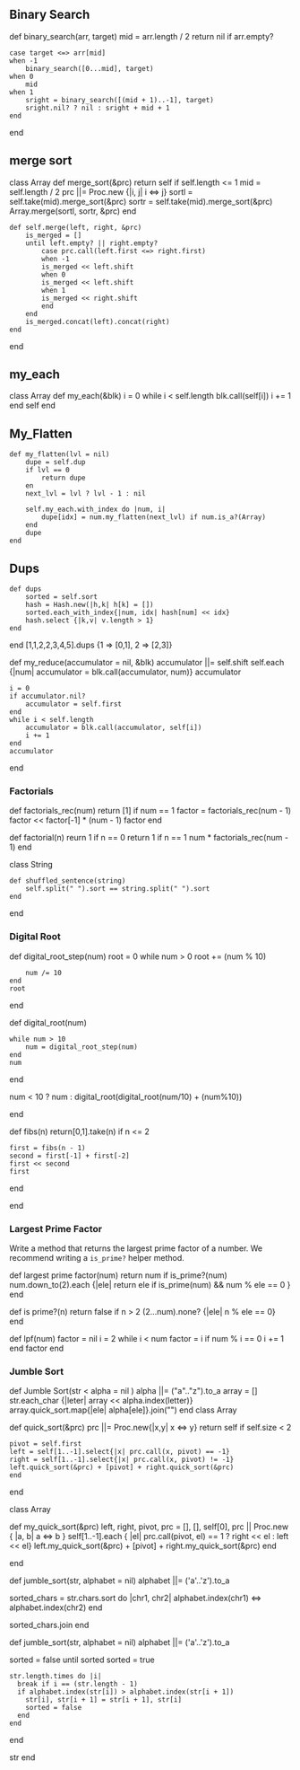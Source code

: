 ## Binary Search
<!-- Write a method that binary searches an array for a target and returns its
index if found. Assume a sorted array.

NB: YOU MUST WRITE THIS RECURSIVELY (searching half of the array every time).
We will not give you points if you visit every element in the array every time
you search.

For example, given the array [1, 2, 3, 4], you should NOT be checking
1 first, then 2, then 3, then 4. -->

def binary_search(arr, target)
    mid = arr.length / 2
    return nil if arr.empty?
    
    case target <=> arr[mid]
    when -1
        binary_search([0...mid], target)
    when 0
        mid
    when 1
        sright = binary_search([(mid + 1)..-1], target)
        sright.nil? ? nil : sright + mid + 1
    end

end


<!-- p binary_search([1,2,3,4,6,7], 4) 3 -->



## merge sort
class Array 
    def merge_sort(&prc)
        return self if self.length <= 1
        mid = self.length / 2
        prc ||= Proc.new {|i, j| i <=> j}
        sortl = self.take(mid).merge_sort(&prc)
        sortr = self.take(mid).merge_sort(&prc)
        Array.merge(sortl, sortr, &prc)
    end

    def self.merge(left, right, &prc)
        is_merged = []
        until left.empty? || right.empty?
            case prc.call(left.first <=> right.first)
            when -1
            is_merged << left.shift
            when 0
            is_merged << left.shift
            when 1
            is_merged << right.shift
            end
        end
        is_merged.concat(left).concat(right)
    end 
end


## my_each
<!-- Write a method that calls a passed block for each element of the array -->
class Array
    def my_each(&blk)
        i = 0
        while i < self.length
            blk.call(self[i])
            i += 1
        end
        self
    end
## My_Flatten
    def my_flatten(lvl = nil)
        dupe = self.dup
        if lvl == 0
            return dupe
        en
        next_lvl = lvl ? lvl - 1 : nil

        self.my_each.with_index do |num, i|
            dupe[idx] = num.my_flatten(next_lvl) if num.is_a?(Array)
        end
        dupe
    end



<!-- # Without an argument:
[["a"], "b", ["c", "d", ["e"]]].my_flatten = ["a", "b", "c", "d", "e"]

# When given 1 as an argument:
# (Flattens the first level of nested arrays but no deeper)
[["a"], "b", ["c", "d", ["e"]]].my_flatten(1) = ["a", "b", "c", "d", ["e"]] -->

## Dups
<!-- Write an array method that returns a hash where the keys are any element that appears in the array more than once, and the values are sorted arrays of indices for those elements. -->
    def dups
        sorted = self.sort
        hash = Hash.new(|h,k| h[k] = [])
        sorted.each_with_index{|num, idx| hash[num] << idx}
        hash.select {|k,v| v.length > 1}
    end
end
[1,1,2,2,3,4,5].dups {1 => [0,1], 2 => [2,3]}

<!-- Write an array method that calls the given block on each element and
combines each result one-by-one with a given accumulator. If no accumulator is given, the first element is used. -->

def my_reduce(accumulator = nil, &blk)
    accumulator ||= self.shift
    self.each {|num| accumulator = blk.call(accumulator, num)}
    accumulator

    i = 0
    if accumulator.nil?
        accumulator = self.first
    end
    while i < self.length
        accumulator = blk.call(accumulator, self[i])
        i += 1
    end
    accumulator
end

### Factorials

<!-- Write a method that recursively finds the first `n` factorial numbers
and returns them. N! is the product of the numbers 1 to N.
Be aware that the first factorial number is 0!, which is defined
to equal 1. The 2nd factorial is 1!, the 3rd factorial is 2!, etc. -->

def factorials_rec(num)
    return [1] if num == 1 
    factor = factorials_rec(num - 1)
    factor << factor[-1] * (num - 1)
    factor
end


def factorial(n)
    reurn 1 if n == 0 
    return 1 if n == 1
    num * factorials_rec(num - 1)
end

class String

    def shuffled_sentence(string)
        self.split(" ").sort == string.split(" ").sort
    end
end

### Digital Root
<!-- 
Write a method, `digital_root(num)`. It should Sum the digits of a positive
integer. If it is greater than 10, sum the digits of the resulting number.
Keep repeating until there is only one digit in the result, called the
"digital root". **Do not use string conversion within your method.**

You may wish to use a helper function, `digital_root_step(num)` which performs one step of the process.    -->

def digital_root_step(num)
    root = 0
    while num > 0
        root += (num % 10)

        num /= 10
    end
    root
end

def digital_root(num)

    while num > 10
        num = digital_root_step(num)
    end
    num

end

num < 10 ? num : digital_root(digital_root(num/10) + (num%10))


end



<!-- digital_root(114) 6 -->

def fibs(n)
    return[0,1].take(n) if n <= 2

    first = fibs(n - 1)
    second = first[-1] + first[-2]
    first << second
    first
end

end

### Largest Prime Factor

Write a method that returns the largest prime factor of a number. We recommend writing a `is_prime?` helper method.

def largest prime factor(num)
    return num if is_prime?(num)
    num.down_to(2).each {|ele| return ele if is_prime(num) && num % ele == 0 }
end

def is prime?(n)
    return false if n > 2
    (2...num).none? {|ele| n % ele == 0}
end

def lpf(num)
    factor = nil
    i = 2
    while i < num
        factor = i if num % i == 0
        i += 1
    end
    factor
end

### Jumble Sort
<!-- 
Jumble sort takes a string and an alphabet. It returns a copy of the string
with the letters re-ordered according to their positions in the alphabet. If
no alphabet is passed in, it defaults to normal alphabetical order (a-z).

Example:

```rb
jumble_sort("hello") => "ehllo"
jumble_sort("hello", ['o', 'l', 'h', 'e']) => 'ollhe' -->



def Jumble Sort(str < alpha = nil )
    alpha ||= ("a".."z").to_a
    array = []
    str.each_char {|leter| array << alpha.index(letter)}
    array.quick_sort.map{|ele| alpha[ele]}.join("")
end
class Array

def quick_sort(&prc)
    prc ||= Proc.new{|x,y| x <=> y}
    return self if self.size < 2

    pivot = self.first
    left = self[1..-1].select{|x| prc.call(x, pivot) == -1}
    right = self[1..-1].select{|x| prc.call(x, pivot) != -1}
    left.quick_sort(&prc) + [pivot] + right.quick_sort(&prc)
    end
end



class Array

  def my_quick_sort(&prc)
    left, right, pivot, prc = [], [], self[0], prc || Proc.new { |a, b| a <=> b }
    self[1..-1].each { |el| prc.call(pivot, el) == 1 ? right << el : left << el}
    left.my_quick_sort(&prc) + [pivot] + right.my_quick_sort(&prc)
  end

end

def jumble_sort(str, alphabet = nil)
   alphabet ||= ('a'..'z').to_a

   sorted_chars = str.chars.sort do |chr1, chr2|
     alphabet.index(chr1) <=> alphabet.index(chr2)
   end

   sorted_chars.join
 end



 def jumble_sort(str, alphabet = nil)
  alphabet ||= ('a'..'z').to_a

  sorted = false
  until sorted
    sorted = true

    str.length.times do |i|
      break if i == (str.length - 1)
      if alphabet.index(str[i]) > alphabet.index(str[i + 1])
        str[i], str[i + 1] = str[i + 1], str[i]
        sorted = false
      end
    end
  end

  str
end